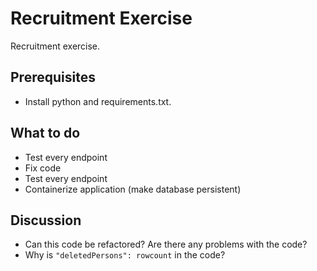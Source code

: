 # Recruitment Exercise

Recruitment exercise.

## Prerequisites

* Install python and requirements.txt.

## What to do

* Test every endpoint
* Fix code
* Test every endpoint
* Containerize application (make database persistent)


## Discussion

* Can this code be refactored? Are there any problems with the code?
* Why is `"deletedPersons": rowcount` in the code?
